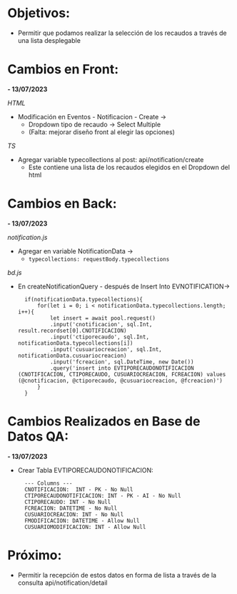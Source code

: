 # Objetivos:
- Permitir que podamos realizar la selección de los recaudos a través de una lista desplegable

# Cambios en Front:
**- 13/07/2023**

*HTML*
- Modificación en Eventos - Notificacion - Create ->
  - Dropdown tipo de recaudo -> Select Multiple
  - (Falta: mejorar diseño front al elegir las opciones)

*TS*
- Agregar variable typecollections al post: api/notification/create
  - Este contiene una lista de los recaudos elegidos en el Dropdown del html

# Cambios en Back:
**- 13/07/2023**

*notification.js*
- Agregar en variable NotificationData ->
  - ``typecollections: requestBody.typecollections``

*bd.js*
- En createNotificationQuery - después de Insert Into EVNOTIFICATION->
    
        if(notificationData.typecollections){
            for(let i = 0; i < notificationData.typecollections.length; i++){
                let insert = await pool.request()
                .input('cnotificacion', sql.Int, result.recordset[0].CNOTIFICACION)
                .input('ctiporecaudo', sql.Int, notificationData.typecollections[i])
                .input('cusuariocreacion', sql.Int, notificationData.cusuariocreacion)
                .input('fcreacion', sql.DateTime, new Date())
                .query('insert into EVTIPORECAUDONOTIFICACION (CNOTIFICACION, CTIPORECAUDO, CUSUARIOCREACION, FCREACION) values (@cnotificacion, @ctiporecaudo, @cusuariocreacion, @fcreacion)')
            }
        }



# Cambios Realizados en Base de Datos QA:
**- 13/07/2023**

- Crear Tabla EVTIPORECAUDONOTIFICACION:

        --- Columns ---
        CNOTIFICACION:  INT - PK - No Null
        CTIPORECAUDONOTIFICACION: INT - PK - AI - No Null
        CTIPORECAUDO: INT - No Null
        FCREACION: DATETIME - No Null
        CUSUARIOCREACION: INT - No Null
        FMODIFICACION: DATETIME - Allow Null
        CUSUARIOMODIFICACION: INT - Allow Null

# Próximo:
- Permitir la recepción de estos datos en forma de lista a través de la consulta api/notification/detail